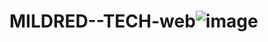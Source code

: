 # MILDRED--TECH-web![image](https://github.com/user-attachments/assets/5b125513-c049-4dfa-b037-0ceb3b7796e8)

